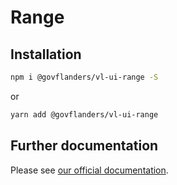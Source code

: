 # Range
## Installation
```bash
npm i @govflanders/vl-ui-range -S
```
or
```bash
yarn add @govflanders/vl-ui-range
```
## Further documentation
Please see [our official documentation](https://overheid.vlaanderen.be/webuniversum/v3/search?q=vl-ui-range).

